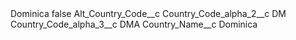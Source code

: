 <?xml version="1.0" encoding="UTF-8"?>
<CustomMetadata xmlns="http://soap.sforce.com/2006/04/metadata" xmlns:xsi="http://www.w3.org/2001/XMLSchema-instance" xmlns:xsd="http://www.w3.org/2001/XMLSchema">
    <label>Dominica</label>
    <protected>false</protected>
    <values>
        <field>Alt_Country_Code__c</field>
        <value xsi:nil="true"/>
    </values>
    <values>
        <field>Country_Code_alpha_2__c</field>
        <value xsi:type="xsd:string">DM</value>
    </values>
    <values>
        <field>Country_Code_alpha_3__c</field>
        <value xsi:type="xsd:string">DMA</value>
    </values>
    <values>
        <field>Country_Name__c</field>
        <value xsi:type="xsd:string">Dominica</value>
    </values>
</CustomMetadata>
